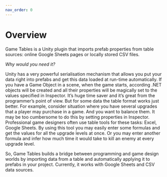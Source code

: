 ```yaml
---
nav_order: 0
---
```

# Overview
Game Tables is a Unity plugin that imports prefab properties from table sources: online Google Sheets pages or locally stored CSV files.

*Why would you need it?*

Unity has a very powerful serialisation mechanism that allows you put your data right into prefabs and get this data loaded at run-time automatically. If you have a Game Object in a scene, when the game starts, according .NET objects will be created and all their properties will be magically set to the values specified in Inspector. It’s huge time saver and it’s great from the programmer’s point of view. But for some data the table format works just better. For example, consider situation where you have several upgrades that a player may purchase in a game. And you want to balance them. It may be too cumbersome to do this by setting properties in Inspector. Professional game designers often use table tools for these tasks: Excel, Google Sheets. By using this tool you may easily enter some formulas and get the values for all the upgrade levels at once. Or you may enter another formula and infer how much time it would take to kill an enemy at every upgrade level.

So, Game Tables builds a bridge between programming and game design worlds by importing data from a table and automatically applying it to prefabs in your project. Currently, it works with Google Sheets and CSV data sources.